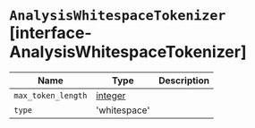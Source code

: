 # `AnalysisWhitespaceTokenizer` [interface-AnalysisWhitespaceTokenizer]

| Name | Type | Description |
| - | - | - |
| `max_token_length` | [integer](./integer.md) | &nbsp; |
| `type` | 'whitespace' | &nbsp; |
